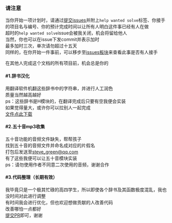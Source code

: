 ﻿### 请注意  
当你开始一项计划时，请通过[提交issues]( https://github.com/steve02081504/Kikka/issues/new )并附上`help wanted solve`标签、你接手的项目名与编号、你的预计完成时间以让所有人明白这件事已经有人在做  
超时的`help wanted solve`issue会被我关闭，机会将留给他人  
当然，你也可以在issue下发commit并表示加时  
最多加时三次，单次请勿超过十五天  
同样的，在你开始一件事前，可以移步至[issues板块]( https://github.com/steve02081504/Kikka/issues )来查看此事是否有人接手  


在其他人完成这个文档的所有项目前，机会总是你的  

#### #1.辞书汉化  
用翻译软件机翻这些辞书中的字符串，并进行人工润色  
质量当然越高越好  
ps：这些辞书是H模块的，在翻译完成后只要有空我便会实装  
如果觉得量大，或许你可以拉别人一起完成  
[文件点此下载]( ../bin_for_hw/待翻译的H辞书.7z )  

#### #2.五十音mp3收集  
五十音功能的音频文件缺失，帮帮孩子  
找到五十音的音频文件并命名成对应的片假名  
打包后发送至[steve_green@qq.com]( mailto:steve_green@qq.com )  
有了这些我便可以让五十音模块实装  
ps：请勿使用作者不同意二次使用的音频，谢谢合作  

#### #3.代码整理（长期有效）  
我毕竟只是一个极其忙碌的高四学生，所以即使各个辞书及其函数极度混乱，我也没时间对此进行调整  
有时间我会进行优化，但也欢迎想做贡献的人改善代码  
改善哪怕一点都好  
[提交PR]( https://github.com/steve02081504/Kikka/compare )即可，谢谢  

